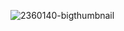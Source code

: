 ![2360140-bigthumbnail](https://user-images.githubusercontent.com/117152849/214131949-85f4d21e-596d-498a-a379-fa1d8634f3cd.png)
